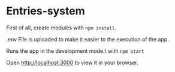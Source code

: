 # Entries-system

First of all, create modules with `npm install`.

.env File is uploaded to make it easier to the execution of the app.

Runs the app in the development mode.\ with `npm start`

Open [http://localhost:3000](http://localhost:3000) to view it in your browser.


